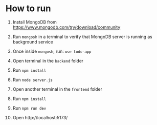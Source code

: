 # How to run

1. Install MongoDB from https://www.mongodb.com/try/download/community
2. Run `mongosh` in a terminal to verify that MongoDB server is running as background service
3. Once inside `mongosh`, run: `use todo-app` 

4. Open terminal in the `backend` folder
5. Run `npm install`
6. Run `node server.js`

7. Open another terminal in the `frontend` folder
8. Run `npm install`
9. Run `npm run dev`

10. Open http://localhost:5173/
